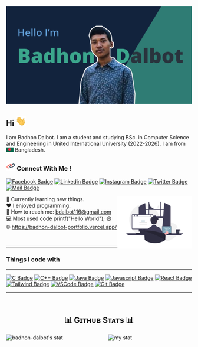 
![Github Banner](assets/github-banner.jpg)
## Hi <img src="assets/hello.gif" width="28px" alt="hello">
I am Badhon Dalbot. I am a student and studying BSc. in Computer Science and Engineering in United International University (2022-2026). I am from <img src="assets/bangladesh.png" width="20px" alt="Bangladesh"> Bangladesh. 
### <img src="assets/connect.png" width="25px"  alt="connect"> Connect With  Me ! 
[![Facebook Badge](https://img.shields.io/badge/Facebook-1877F2?style=for-the-badge&logo=facebook&logoColor=white)](https://www.facebook.com/badhon.dalbot/)  [![Linkedin Badge](https://img.shields.io/badge/LinkedIn-0077B5?style=for-the-badge&logo=linkedin&logoColor=white)](https://www.linkedin.com/in/badhon-dalbot/)  [![Instagram Badge](https://img.shields.io/badge/Instagram-E4405F?style=for-the-badge&logo=instagram&logoColor=white)](https://www.instagram.com/badhondalbot/) [![Twitter Badge](https://img.shields.io/badge/Twitter-1DA1F2?style=for-the-badge&logo=twitter&logoColor=white)](https://x.com/DalbotBadhon) [![Mail Badge](https://img.shields.io/badge/Gmail-D14836?style=for-the-badge&logo=gmail&logoColor=white)](mailto:bdalbot116@gmail.com)

<div>
  <img align="right" width="40%" src="assets/coding.png" alt="coding">
</div>

 🌱 Currently learning new things. <br>
❤ I enjoyed programming. <br> 
📧 How to reach me: bdalbot116@gmail.com <br>
💻 Most used code printf("Hello World"); 😄 <br>
🌐 https://badhon-dalbot-portfolio.vercel.app/

<br>
<hr>

### Things I code with
<hr>

[![C Badge](https://img.shields.io/badge/C-Language?style=for-the-badge&logo=C&logoColor=%23A8B9CC&logoSize=18&color=%2300599C
)](#)  [![C++ Badge](https://img.shields.io/badge/C%2B%2B-Language?style=for-the-badge&logo=c%2B%2B&logoSize=18&color=%2300599C)](#)  [![Java Badge](https://img.shields.io/badge/-Java-F0D4F?style=for-the-badge&logo=java&logoColor=white&logoSize=18&labelColor=%23597a8c&color=%23597a8c
)](#) [![Javascript Badge](https://img.shields.io/badge/-Javascript-F0DB4F?style=for-the-badge&labelColor=black&logo=javascript&logoColor=F0DB4F)](#)  [![React Badge](https://img.shields.io/badge/-React-61DBFB?style=for-the-badge&labelColor=black&logo=react&logoColor=61DBFB)](#) [![Tailwind Badge](https://img.shields.io/badge/Tailwind%20CSS-092749?style=for-the-badge&logo=tailwindcss&logoColor=06B6D4&labelColor=000000)](#) [![VSCode Badge](https://img.shields.io/badge/Visual_Studio-5C2D91?style=for-the-badge&logo=visual%20studio&logoColor=white)](#) [![Git Badge](https://img.shields.io/badge/Git-F05032?style=for-the-badge&logo=git&logoColor=white)](#)
<br>
<hr>
<br>
<h2 align="center">📊 Gɪᴛʜᴜʙ Sᴛᴀᴛs 📊</h2>

<img src="https://awesome-github-stats.azurewebsites.net/user-stats/badhon-dalbot?cardType=github&theme=tokyonight&preferLogin=false" align="left" width="50%" alt="badhon-dalbot's stat">
<img src="https://github-readme-stats.vercel.app/api/top-langs/?username=badhon-dalbot&layout=donut" align="right" width="45%" alt="my stat">
